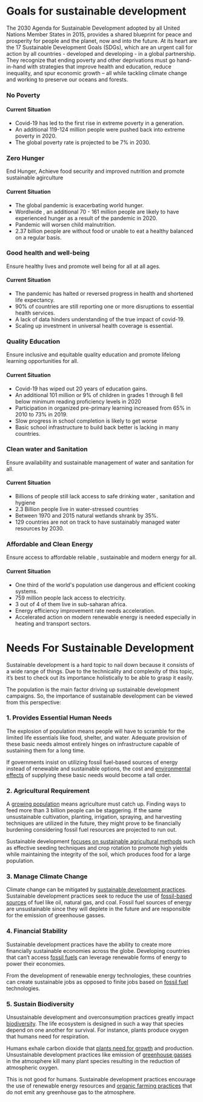 # Goals for sustainable development 
The 2030 Agenda for Sustainable Development adopted by all United Nations Member States in 2015, provides a shared blueprint for peace and prosperity for people and the planet, now and into the future. At its heart are the 17 Sustainable Development Goals (SDGs), which are an urgent call for action by all countries - developed and developing - in a global partnership. They recognize that ending poverty and other deprivations must go hand-in-hand with strategies that improve health and education, reduce inequality, and spur economic growth – all while tackling climate change and working to preserve our oceans and forests.

### No Poverty
#### Current Situation
- Covid-19 has led to the first rise in extreme poverty in a generation.
- An additional 119-124 million people were pushed back into extreme poverty in 2020.
- The global poverty rate is projected to be 7% in 2030.

### Zero Hunger
End Hunger, Achieve food security and improved nutrition and promote sustainable agirculture
#### Current Situation
- The global pandemic is exacerbating world hunger.
- Wordlwide , an additional 70 - 161 million people are likely to have experienced hunger as a result of the pandemic in 2020.
-  Pandemic will worsen child malnutrition. 
- 2.37 billion people are without food or unable to eat a healthy balanced on a regular basis.

### Good health and well-being 
 Ensure healthy lives and promote well being for all at all ages.
 #### Current Situation
- The pandemic has halted or reversed progress in health and shortened life expectancy.
- 90% of countries are still reporting one or more disruptions to essential health services.
- A lack of data hinders understanding of the true impact of covid-19.
- Scaling up investment in universal health coverage is essential.

### Quality Education
Ensure inclusive and equitable quality education and promote lifelong learning opportunities for all.
 #### Current Situation
 - Covid-19 has wiped out 20 years of education gains.
 - An additional 101 million or 9% of children in grades 1 through 8 fell below minimum reading proficiency levels in 2020
 - Participation in organized pre-primary learning increased from 65% in 2010 to 73% in 2019.
 - Slow progress in school completion is likely to get worse
 - Basic school infrastructure to build back better is lacking in many countries.
 
### Clean water and Sanitation 
Ensure availability and sustainable management of water and sanitation for all.
#### Current Situation 
- Billions of people still lack access to safe drinking water , sanitation and hygiene 
- 2.3 Billion people live in water-stressed countries 
- Between 1970 and 2015 natural wetlands shrank by 35%.
- 129 countries are not on track to have sustainably managed water resources by 2030.

### Affordable and Clean Energy
Ensure access to affordable reliable , sustainable and modern energy for all.
 #### Current Situation
 - One third of the world's population use dangerous and efficient cooking systems.
 - 759 million people lack access to electricity.
 - 3 out of 4 of them live in sub-saharan africa.
 - Energy efficiency improvement rate needs acceleration.
 - Accelerated action on modern renewable energy is needed especially in heating and transport sectors.


# Needs For Sustainable Development 
Sustainable development is a hard topic to nail down because it consists of a wide range of things. Due to the technicality and complexity of this topic, it’s best to check out its importance holistically to be able to grasp it easily.

The population is the main factor driving up sustainable development campaigns. So, the importance of sustainable development can be viewed from this perspective:

### 1. Provides Essential Human Needs
The explosion of population means people will have to scramble for the limited life essentials like food, shelter, and water. Adequate provision of these basic needs almost entirely hinges on infrastructure capable of sustaining them for a long time.

If governments insist on utilizing fossil fuel-based sources of energy instead of renewable and sustainable options, the cost and [environmental effects](https://www.conserve-energy-future.com/causes-and-effects-of-environmental-degradation.php) of supplying these basic needs would become a tall order.

### 2. Agricultural Requirement
A [growing population](https://www.conserve-energy-future.com/causes-effects-solutions-of-overpopulation.php) means agriculture must catch up. Finding ways to feed more than 3 billion people can be staggering. If the same unsustainable cultivation, planting, irrigation, spraying, and harvesting techniques are utilized in the future, they might prove to be financially burdening considering fossil fuel resources are projected to run out.

Sustainable development [focuses on sustainable agricultural methods](https://www.conserve-energy-future.com/methods-and-benefits-of-sustainable-agriculture.php) such as effective seeding techniques and crop rotation to promote high yields while maintaining the integrity of the soil, which produces food for a large population.

### 3. Manage Climate Change
Climate change can be mitigated by [sustainable development practices](https://www.conserve-energy-future.com/sustainable-practices-waste-management.php). Sustainable development practices seek to reduce the use of [fossil-based sources](https://www.conserve-energy-future.com/pros-and-cons-of-fossil-fuels.php) of fuel like oil, natural gas, and coal. Fossil fuel sources of energy are unsustainable since they will deplete in the future and are responsible for the emission of greenhouse gasses.

### 4. Financial Stability
Sustainable development practices have the ability to create more financially sustainable economies across the globe. Developing countries that can’t access [fossil fuels](https://www.conserve-energy-future.com/fossilfuels.php) can leverage renewable forms of energy to power their economies.

From the development of renewable energy technologies, these countries can create sustainable jobs as opposed to finite jobs based on [fossil fuel](https://www.conserve-energy-future.com/coalasfossilfuel.php) technologies.

### 5. Sustain Biodiversity
Unsustainable development and overconsumption practices greatly impact [biodiversity](https://www.conserve-energy-future.com/35-wonderful-ways-to-protect-biodiversity-that-you-need-to-know-today.php). The life ecosystem is designed in such a way that species depend on one another for survival. For instance, plants produce oxygen that humans need for respiration.

Humans exhale carbon dioxide that [plants need for growth](https://www.conserve-energy-future.com/study-cigarette-butts-serious-harm-environment-hindering-plant-growth.php) and production. Unsustainable development practices like emission of [greenhouse gasses](https://www.conserve-energy-future.com/greenhouse-gases.php) in the atmosphere kill many plant species resulting in the reduction of atmospheric oxygen.

This is not good for humans. Sustainable development practices encourage the use of renewable energy resources and [organic farming practices](https://www.conserve-energy-future.com/organic-farming-need-and-features.php) that do not emit any greenhouse gas to the atmosphere.